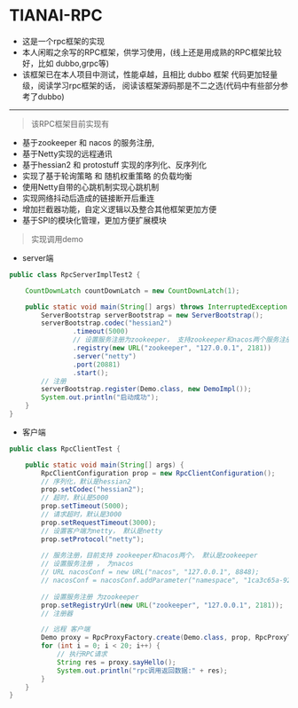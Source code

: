 # TIANAI-RPC
- 这是一个rpc框架的实现
- 本人闲暇之余写的RPC框架，供学习使用，(线上还是用成熟的RPC框架比较好，比如 dubbo,grpc等)
- 该框架已在本人项目中测试，性能卓越，且相比 dubbo 框架 代码更加轻量级，阅读学习rpc框架的话，
  阅读该框架源码那是不二之选(代码中有些部分参考了dubbo)
---
> 该RPC框架目前实现有
- 基于zookeeper 和 nacos 的服务注册, 
- 基于Netty实现的远程通讯
- 基于hessian2 和 protostuff 实现的序列化、反序列化
- 实现了基于轮询策略 和 随机权重策略 的负载均衡
- 使用Netty自带的心跳机制实现心跳机制
- 实现网络抖动后造成的链接断开后重连
- 增加拦截器功能，自定义逻辑以及整合其他框架更加方便
- 基于SPI的模块化管理，更加方便扩展模块

> 实现调用demo
- server端
```java
public class RpcServerImplTest2 {

    CountDownLatch countDownLatch = new CountDownLatch(1);

    public static void main(String[] args) throws InterruptedException {
        ServerBootstrap serverBootstrap = new ServerBootstrap();
        serverBootstrap.codec("hessian2")
                .timeout(5000)
                // 设置服务注册为zookeeper， 支持zookeeper和nacos两个服务注册
                .registry(new URL("zookeeper", "127.0.0.1", 2181))
                .server("netty")
                .port(20881)
                .start();
        // 注册
        serverBootstrap.register(Demo.class, new DemoImpl());
        System.out.println("启动成功");
    }
}
```


- 客户端
```java
public class RpcClientTest {

    public static void main(String[] args) {
        RpcClientConfiguration prop = new RpcClientConfiguration();
        // 序列化，默认是hessian2
        prop.setCodec("hessian2");
        // 超时，默认是5000
        prop.setTimeout(5000);
        // 请求超时，默认是3000
        prop.setRequestTimeout(3000);
        // 设置客户端为netty， 默认是netty
        prop.setProtocol("netty");
        
        // 服务注册，目前支持 zookeeper和nacos两个， 默认是zookeeper 
        // 设置服务注册 ， 为nacos
        // URL nacosConf = new URL("nacos", "127.0.0.1", 8848);
        // nacosConf = nacosConf.addParameter("namespace", "1ca3c65a-92a7-4a09-8de1-4bfe1c89d240");
        
        // 设置服务注册 为zookeeper
        prop.setRegistryUrl(new URL("zookeeper", "127.0.0.1", 2181));
        // 注册器

        // 远程 客户端
        Demo proxy = RpcProxyFactory.create(Demo.class, prop, RpcProxyType.JDK_PROXY);
        for (int i = 0; i < 20; i++) {
            // 执行RPC请求
            String res = proxy.sayHello();
            System.out.println("rpc调用返回数据:" + res);
        }
    }
}

```